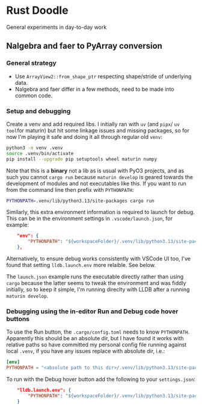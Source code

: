 # Rust Doodle

General experiments in day-to-day work

## Nalgebra and faer to PyArray conversion

### General strategy

- Use `ArrayView2::from_shape_ptr` respecting shape/stride of underlying data.
- Nalgebra and faer differ in a few methods, need to be made into common code.

### Setup and debugging

Create a venv and add required libs. I initially ran with `uv` (and `pipx`/
`uv tool`for maturin) but hit some linkage issues and missing packages, so for
now I'm playing it safe and doing it all through regular old `venv`:

```sh
python3 -m venv .venv
source .venv/bin/activate
pip install --upgrade pip setuptools wheel maturin numpy
```

Note that this is a **binary** not a lib as is usual with PyO3 projects, and as
such you cannot `cargo run` because `maturin develop` is geared towards the
development of modules and not executables like this. If you want to run from
the command line then prefix with `PYTHONPATH`:

```sh
PYTHONPATH=.venv/lib/python3.13/site-packages cargo run
```

Similarly, this extra environment information is required to launch for debug.
This can be in the environment settings in `.vscode/launch.json`, for example:

```json
    "env": {
        "PYTHONPATH": "${workspaceFolder}/.venv/lib/python3.13/site-packages"
    },
```

Alternatively, to ensure debug works consistently with VSCode UI too, I've found
that setting `lldb.launch.env` more relaible. See below.

The `launch.json` example runs the executable directly rather than using `cargo`
because the latter seems to tweak the environment and was fiddly initially, so
to keep it simple, I'm running direclty with LLDB after a running
`maturin develop`.

### Debugging using the in-editor Run and Debug code hover buttons

To use the Run button, the `.cargo/config.toml` needs to know `PYTHONPATH`.
Apparently this should be an absolute dir, but I have found it works with
relative paths so have committed my personal config file running against local
`.venv`, if you have any issues replace with absolute dir, i.e.:

```toml
[env]
PYTHONPATH = "<absolute path to this dir>/.venv/lib/python3.13/site-packages"
```

To run with the Debug hover button add the following to your `settings.json`:

```json
    "lldb.launch.env": {
        "PYTHONPATH": "${workspaceFolder}/.venv/lib/python3.13/site-packages"
    }
```
